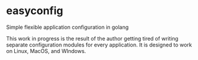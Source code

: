 # easyconfig
Simple flexible application configuration in golang

This work in progress is the result of the author getting tired of writing separate configuration modules for every application.
It is designed to work on Linux, MacOS, and WIndows.
